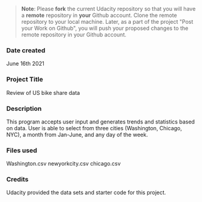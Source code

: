 >**Note**: Please **fork** the current Udacity repository so that you will have a **remote** repository in **your** Github account. Clone the remote repository to your local machine. Later, as a part of the project "Post your Work on Github", you will push your proposed changes to the remote repository in your Github account.

### Date created
June 16th 2021

### Project Title
Review of US bike share data

### Description
This program accepts user input and generates trends and statistics based on
data.  User is able to select from three cities (Washington, Chicago, NYC),
a month from Jan-June, and any day of the week.

### Files used
Washington.csv
newyorkcity.csv
chicago.csv

### Credits
Udacity provided the data sets and starter code for this project.

